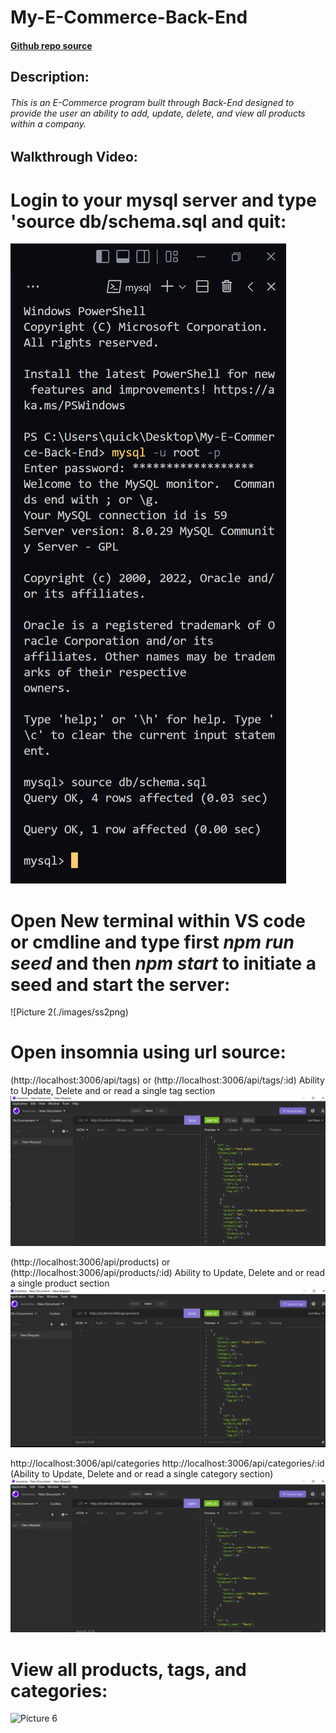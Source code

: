 # My-E-Commerce-Back-End

#### [Github repo source](https://github.com/quicksilver524/My-E-Commerce-Back-End)

## Description:

######  This is an *E-Commerce* program built through *Back-End* designed to provide the user an ability to add, update, delete, and view all products within a company. 

## Walkthrough Video:



# Login to your mysql server and type 'source db/schema.sql and quit:
![Picture 1](./images/ss1.png)

# Open New terminal within VS code or cmdline and type first *npm run seed* and then *npm start* to initiate a seed and start the server:
![Picture 2(./images/ss2png)

# Open insomnia using url source: 
(http://localhost:3006/api/tags) or (http://localhost:3006/api/tags/:id) Ability to Update, Delete and or read a single tag section
![Picture 3](./images/ss3.png)

(http://localhost:3006/api/products) or (http://localhost:3006/api/products/:id) Ability to Update, Delete and or read a single product section
![Picture 4](./images/ss4.png)

http://localhost:3006/api/categories
http://localhost:3006/api/categories/:id (Ability to Update, Delete and or read a single category section)
![Picture 5](./images/ss5.png)


# View all products, tags, and categories:
![Picture 6](./images/ss6.png)
